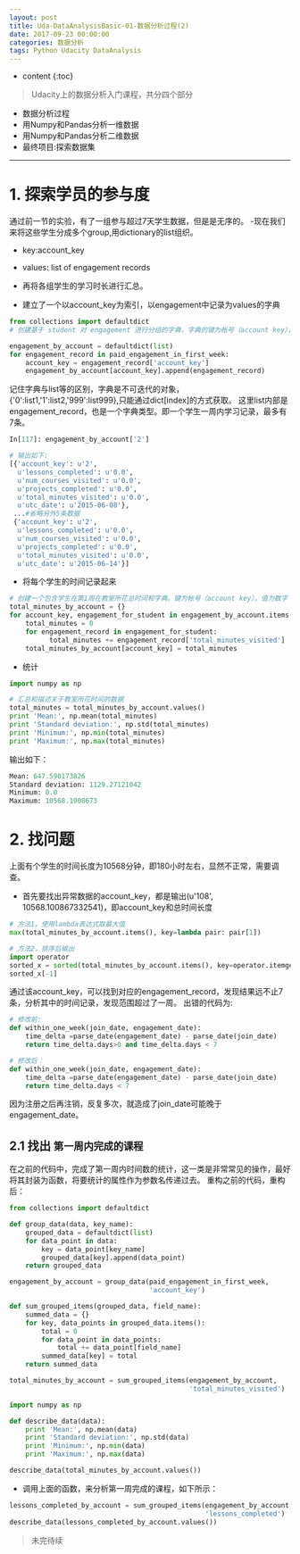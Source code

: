 ```yaml
---
layout: post
title: Uda-DataAnalysisBasic-01-数据分析过程(2)
date: 2017-09-23 00:00:00
categories: 数据分析
tags: Python Udacity DataAnalysis
---
```

* content
{:toc}

> Udacity上的数据分析入门课程，共分四个部分
- 数据分析过程
- 用Numpy和Pandas分析一维数据
- 用Numpy和Pandas分析二维数据
- 最终项目:探索数据集

---
# 1. 探索学员的参与度

通过前一节的实验，有了一组参与超过7天学生数据，但是是无序的。
-现在我们来将这些学生分成多个group,用dictionary的list组织。
  - key:account_key
  - values: list of engagement records
- 再将各组学生的学习时长进行汇总。


- 建立了一个以account_key为索引，以engagement中记录为values的字典
```python
from collections import defaultdict
# 创建基于 student 对 engagement 进行分组的字典，字典的键为帐号（account key），值为包含互动记录的列表

engagement_by_account = defaultdict(list)
for engagement_record in paid_engagement_in_first_week:
    account_key = engagement_record['account_key']
    engagement_by_account[account_key].append(engagement_record)
```

记住字典与list等的区别，字典是不可迭代的对象，{'0':list1,'1':list2,'999':list999},只能通过dict[index]的方式获取。
这里list内部是engagement_record，也是一个字典类型。即一个学生一周内学习记录，最多有7条。

```python
In[117]: engagement_by_account['2']

# 输出如下:
[{'account_key': u'2',
  u'lessons_completed': u'0.0',
  u'num_courses_visited': u'0.0',
  u'projects_completed': u'0.0',
  u'total_minutes_visited': u'0.0',
  u'utc_date': u'2015-06-08'},
 ...#省略另外5条数据
 {'account_key': u'2',
  u'lessons_completed': u'0.0',
  u'num_courses_visited': u'0.0',
  u'projects_completed': u'0.0',
  u'total_minutes_visited': u'0.0',
  u'utc_date': u'2015-06-14'}]
```

- 将每个学生的时间记录起来
```python
# 创建一个包含学生在第1周在教室所花总时间和字典。键为帐号（account key），值为数字（所花总时间）
total_minutes_by_account = {}
for account_key, engagement_for_student in engagement_by_account.items():
    total_minutes = 0
    for engagement_record in engagement_for_student:
          total_minutes += engagement_record['total_minutes_visited']
    total_minutes_by_account[account_key] = total_minutes
```

- 统计

```python
import numpy as np

# 汇总和描述关于教室所花时间的数据
total_minutes = total_minutes_by_account.values()
print 'Mean:', np.mean(total_minutes)
print 'Standard deviation:', np.std(total_minutes)
print 'Minimum:', np.min(total_minutes)
print 'Maximum:', np.max(total_minutes)

```
输出如下：

```python
Mean: 647.590173826
Standard deviation: 1129.27121042
Minimum: 0.0
Maximum: 10568.1008673

```

# 2. 找问题
上面有个学生的时间长度为10568分钟，即180小时左右，显然不正常，需要调查。
- 首先要找出异常数据的account_key，都是输出(u'108', 10568.100867332541)，即account_key和总时间长度

```python
# 方法1，使用lambda表达式取最大值
max(total_minutes_by_account.items(), key=lambda pair: pair[1])

# 方法2，排序后输出
import operator
sorted_x = sorted(total_minutes_by_account.items(), key=operator.itemgetter(1))
sorted_x[-1]
```

通过该account_key，可以找到对应的engagement_record，发现结果远不止7条，分析其中的时间记录，发现范围超过了一周。
出错的代码为:

```python
# 修改前:
def within_one_week(join_date, engagement_date):
    time_delta =parse_date(engagement_date) - parse_date(join_date)
    return time_delta.days>0 and time_delta.days < 7

# 修改后：
def within_one_week(join_date, engagement_date):
    time_delta =parse_date(engagement_date) - parse_date(join_date)
    return time_delta.days < 7
```
因为注册之后再注销，反复多次，就造成了join_date可能晚于engagement_date。

## 2.1  找出 `第一周内完成的课程`

在之前的代码中，完成了第一周内时间数的统计，这一类是非常常见的操作，最好将其封装为函数，将要统计的属性作为参数名传递过去。
重构之前的代码，重构后：

```python
from collections import defaultdict

def group_data(data, key_name):
    grouped_data = defaultdict(list)
    for data_point in data:
        key = data_point[key_name]
        grouped_data[key].append(data_point)
    return grouped_data

engagement_by_account = group_data(paid_engagement_in_first_week,
                                   'account_key')

def sum_grouped_items(grouped_data, field_name):
    summed_data = {}
    for key, data_points in grouped_data.items():
        total = 0
        for data_point in data_points:
            total += data_point[field_name]
        summed_data[key] = total
    return summed_data

total_minutes_by_account = sum_grouped_items(engagement_by_account,
                                             'total_minutes_visited')

import numpy as np

def describe_data(data):
    print 'Mean:', np.mean(data)
    print 'Standard deviation:', np.std(data)
    print 'Minimum:', np.min(data)
    print 'Maximum:', np.max(data)

describe_data(total_minutes_by_account.values())

```

- 调用上面的函数，来分析第一周完成的课程，如下所示：
```python
lessons_completed_by_account = sum_grouped_items(engagement_by_account,
                                                 'lessons_completed')
describe_data(lessons_completed_by_account.values())
```

> 未完待续
